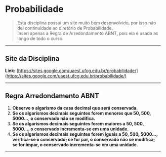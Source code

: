 # Probabilidade

> Esta disciplina possui um site muito bem desenvolvido, por isso não dei continuidade ao diretório de Probabilidade.<br>
> Inseri apenas a Regra de Arredondamento ABNT, pois ela é usada ao longo de todo o curso.

---
## Site da Disciplina

**Link:** [https://sites.google.com/uaest.ufcg.edu.br/probabilidade/](https://sites.google.com/uaest.ufcg.edu.br/probabilidade/)

---
## Regra Arredondamento ABNT

1. **Observe o algarismo da casa decimal que será conservada.** <br>
2. **Se os algarismos decimais seguintes forem menores que 50, 500, 5000..., o conservado não se modifica.** <br>
3. **Se os algarismos decimais seguintes forem maiores a 50, 500, 5000..., o conservado incrementa-se em uma unidade.** <br>
4. **Se os algarismos decimais seguintes forem iguais a 50, 500, 5000..., verifica-se o conservado;
se for par, o conservado não se modifica; se for ímpar, o conservado incrementa-se em uma unidade.** <br>

---
